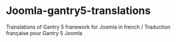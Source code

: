 # Joomla-gantry5-translations

Translations of Gantry 5 franework for Joomla in french / Traduction française pour Gantry 5 Joomla
